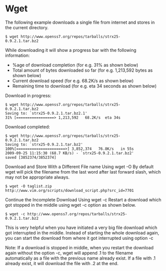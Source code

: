 # Wget

The following example downloads a single file from internet and stores in the current directory.

```
$ wget http://www.openss7.org/repos/tarballs/strx25-
0.9.2.1.tar.bz2
```

While downloading it will show a progress bar with the following information:
* %age of download completion (for e.g. 31% as shown below)
* Total amount of bytes downloaded so far (for e.g. 1,213,592
bytes as shown below)
* Current download speed (for e.g. 68.2K/s as shown below)
* Remaining time to download (for e.g. eta 34 seconds as shown below)

Download in progress:
```
$ wget http://www.openss7.org/repos/tarballs/strx25-
0.9.2.1.tar.bz2
Saving to: `strx25-0.9.2.1.tar.bz2.1'
31% [=================> 1,213,592   68.2K/s  eta 34s
```
Download completed:
```
$ wget http://www.openss7.org/repos/tarballs/strx25-
0.9.2.1.tar.bz2
Saving to: `strx25-0.9.2.1.tar.bz2'
100%[======================>] 3,852,374   76.8K/s   in 55s
2009-09-25 11:15:30 (68.7 KB/s) - `strx25-0.9.2.1.tar.bz2'
saved [3852374/3852374]
```

Download and Store With a Different File name Using wget -O
By default wget will pick the filename from the last word after last forward slash, which may not be appropriate always.
```
$ wget -O taglist.zip
http://www.vim.org/scripts/download_script.php?src_id=7701
```

Continue the Incomplete Download Using wget -c
Restart a download which got stopped in the middle using wget -c option as shown below.

```
$ wget -c http://www.openss7.org/repos/tarballs/strx25-
0.9.2.1.tar.bz2
```

This is very helpful when you have initiated a very big file download which got interrupted in the middle. Instead of starting the whole download again, you can start the download from where it got interrupted using option -c

Note: If a download is stopped in middle, when you restart the download again without the option -c, wget will append .1 to the filename automatically as a file with the previous name already exist. If a file with .1 already exist, it will download the file with .2 at the end.